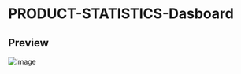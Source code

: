 # PRODUCT-STATISTICS-Dasboard

## Preview
![image](https://user-images.githubusercontent.com/86012214/158966914-3ad01664-9100-4dce-973b-641c6864ea0b.png)
